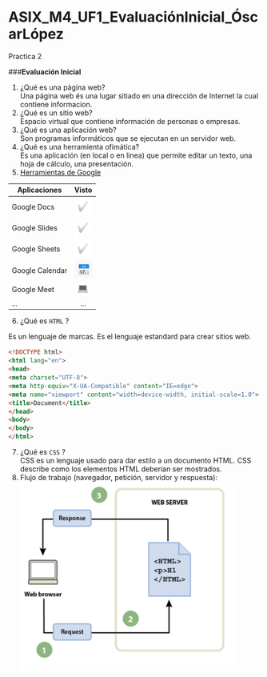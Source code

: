 # ASIX_M4_UF1_EvaluaciónInicial_ÓscarLópez
Practica 2

###**Evaluación Inicial**

1. ¿Qué es una página web?  
Una página web és una lugar sitiado en una dirección de Internet la cual contiene informacion.  
2. ¿Qué es un sitio web?  
Espacio virtual que contiene información de personas o empresas.  
3. ¿Qué es una aplicación web?  
Son programas informáticos que se ejecutan en un servidor web.  
4. ¿Qué es una herramienta ofimática?  
Es una aplicación (en local o en linea) que permite editar un texto, una hoja de cálculo, una
presentación.  
5. [Herramientas de Google](https://www.google.com/intl/es-419/chrome/browser-tools/ "Herramientas de Google")  

| **Aplicaciones** | **Visto** |
|--------|:--------:|
| Google Docs | ![Tick](https://github.com/OscarLopez25032004/ASIX_M4_UF1_Evaluaci-nInicial_-scarL-pez/blob/main/Captura.PNG "Tick") |
| Google Slides | ![Tick](https://github.com/OscarLopez25032004/ASIX_M4_UF1_Evaluaci-nInicial_-scarL-pez/blob/main/Captura.PNG "Tick") |
| Google Sheets  | ![Tick](https://github.com/OscarLopez25032004/ASIX_M4_UF1_Evaluaci-nInicial_-scarL-pez/blob/main/Captura.PNG "Tick") |
| Google Calendar  | ![Tick](https://github.com/OscarLopez25032004/ASIX_M4_UF1_Evaluaci-nInicial_-scarL-pez/blob/main/Captura2.PNG "Tick") |
|Google Meet  | ![Tick](https://github.com/OscarLopez25032004/ASIX_M4_UF1_Evaluaci-nInicial_-scarL-pez/blob/main/Captura3.PNG "Tick") |
|...  | ... |  
  
6. ¿Qué es `HTML` ?  

Es un lenguaje de marcas. Es el lenguaje estandard para crear sitios web.  

```html
<!DOCTYPE html>
<html lang="en">
<head>
<meta charset="UTF-8">
<meta http-equiv="X-UA-Compatible" content="IE=edge">
<meta name="viewport" content="width=device-width, initial-scale=1.0">
<title>Document</title>
</head>
<body>
</body>
</html>
```
7. ¿Qué es `CSS` ?  
CSS es un lenguaje usado para dar estilo a un documento HTML. CSS describe como los
elementos HTML deberían ser mostrados.  
8. Flujo de trabajo (navegador, petición, servidor y respuesta):  
![Grafico](https://github.com/OscarLopez25032004/ASIX_M4_UF1_Evaluaci-nInicial_-scarL-pez/blob/main/Captura4.PNG "Grafico")
